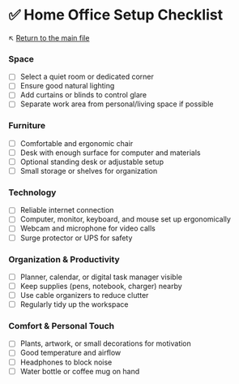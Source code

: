 # ✅ Home Office Setup Checklist

↖️ [Return to the main file](../README.md)

### Space

- [ ] Select a quiet room or dedicated corner
- [ ] Ensure good natural lighting
- [ ] Add curtains or blinds to control glare
- [ ] Separate work area from personal/living space if possible

### Furniture

- [ ] Comfortable and ergonomic chair
- [ ] Desk with enough surface for computer and materials
- [ ] Optional standing desk or adjustable setup
- [ ] Small storage or shelves for organization

### Technology

- [ ] Reliable internet connection
- [ ] Computer, monitor, keyboard, and mouse set up ergonomically
- [ ] Webcam and microphone for video calls
- [ ] Surge protector or UPS for safety

### Organization & Productivity

- [ ] Planner, calendar, or digital task manager visible
- [ ] Keep supplies (pens, notebook, charger) nearby
- [ ] Use cable organizers to reduce clutter
- [ ] Regularly tidy up the workspace

### Comfort & Personal Touch

- [ ] Plants, artwork, or small decorations for motivation
- [ ] Good temperature and airflow
- [ ] Headphones to block noise
- [ ] Water bottle or coffee mug on hand
